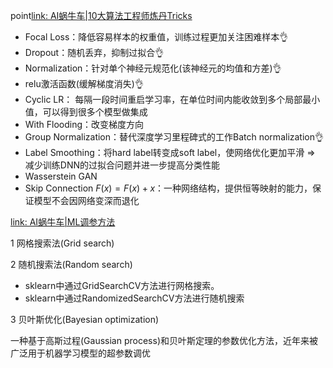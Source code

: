 point[link: AI蜗牛车|10大算法工程师炼丹Tricks](https://mp.weixin.qq.com/s?__biz=MzA4ODUxNjUzMQ==&mid=2247492126&idx=1&sn=a2e10a115d3c796faf4baf766100a08a&chksm=902a50c2a75dd9d476e066ab4dee86f4639a2f10352da0ee2dba2b7685c75c5d74921aa98049&scene=132#wechat_redirect)

- Focal Loss：降低容易样本的权重值，训练过程更加关注困难样本👌
- Dropout：随机丢弃，抑制过拟合👌
- Normalization：针对单个神经元规范化(该神经元的均值和方差)👌
- relu激活函数(缓解梯度消失)👌
- Cyclic LR： 每隔一段时间重启学习率，在单位时间内能收敛到多个局部最小值，可以得到很多个模型做集成
- With Flooding：改变梯度方向
- Group Normalization：替代深度学习里程碑式的工作Batch normalization👌
- Label Smoothing：将hard label转变成soft label，使网络优化更加平滑 => 减少训练DNN的过拟合问题并进一步提高分类性能
- Wasserstein GAN
- Skip Connection $F(x)=F(x)+x$：一种网络结构，提供恒等映射的能力，保证模型不会因网络变深而退化





[link: AI蜗牛车|ML调参方法](https://mp.weixin.qq.com/s?__biz=MzA4ODUxNjUzMQ==&mid=2247492223&idx=1&sn=2eb58545fc55373b9cedb58794e66065&chksm=902a50a3a75dd9b57d7d347a4780f5c48564411913fe40d1856d713b6e9418040ce714ace974&scene=132#wechat_redirect)

1 网格搜索法(Grid search)

2 随机搜索法(Random search)

- sklearn中通过GridSearchCV方法进行网格搜索。
- sklearn中通过RandomizedSearchCV方法进行随机搜索

3 贝叶斯优化(Bayesian optimization)

一种基于高斯过程(Gaussian process)和贝叶斯定理的参数优化方法，近年来被广泛用于机器学习模型的超参数调优

